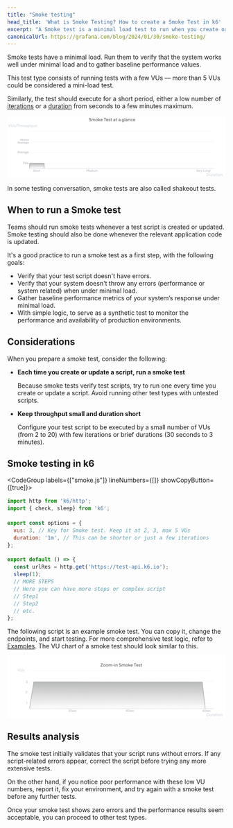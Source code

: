 ```yaml
---
title: "Smoke testing"
head_title: 'What is Smoke Testing? How to create a Smoke Test in k6'
excerpt: "A Smoke test is a minimal load test to run when you create or modify a script."
canonicalUrl: https://grafana.com/blog/2024/01/30/smoke-testing/
---
```


Smoke tests have a minimal load.
Run them to verify that the system works well under minimal load and to gather baseline performance values.

This test type consists of running tests with a few VUs — more than 5 VUs could be considered a mini-load test. 

Similarly, the test should execute for a short period, either a low number of [iterations](/using-k6/k6-options/reference/#iterations) or a [duration](/using-k6/k6-options/reference/#duration) from seconds to a few minutes maximum.

![Overview of a smoke test](images/chart-smoke-test-overview.png)

In some testing conversation, smoke tests are also called shakeout tests.

## When to run a Smoke test

Teams should run smoke tests whenever a test script is created or updated. Smoke testing should also be done whenever the relevant application code is updated.

It's a good practice to run a smoke test as a first step, with the following goals: 

- Verify that your test script doesn't have errors.
- Verify that your system doesn't throw any errors (performance or system related) when under minimal load.
- Gather baseline performance metrics of your system’s response under minimal load.
- With simple logic, to serve as a synthetic test to monitor the performance and availability of production environments.

## Considerations 

When you prepare a smoke test, consider the following:


- **Each time you create or update a script, run a smoke test**

  Because smoke tests verify test scripts, try to run one every time you create or update a script. Avoid running other test types with untested scripts.

- **Keep throughput small and duration short**
  
  Configure your test script to be executed by a small number of VUs (from 2 to 20) with few iterations or brief durations (30 seconds to 3 minutes).

## Smoke testing in k6

<CodeGroup labels={["smoke.js"]} lineNumbers={[]} showCopyButton={[true]}>

```javascript
import http from 'k6/http';
import { check, sleep} from 'k6';

export const options = {
  vus: 3, // Key for Smoke test. Keep it at 2, 3, max 5 VUs
  duration: '1m', // This can be shorter or just a few iterations
};

export default () => {
  const urlRes = http.get('https://test-api.k6.io');
  sleep(1);
  // MORE STEPS
  // Here you can have more steps or complex script
  // Step1
  // Step2
  // etc.
};
```

</CodeGroup>


The following script is an example smoke test. You can copy it, change the endpoints, and start testing. For more comprehensive test logic, refer to [Examples](/examples).
The VU chart of a smoke test should look similar to this.

![The shape of the smoke test as configured in the preceding script](images/chart-smoke-test-k6-script-example.png)

## Results analysis

The smoke test initially validates that your script runs without errors. If any script-related errors appear, correct the script before trying any more extensive tests.

On the other hand, if you notice poor performance with these low VU numbers, report it, fix your environment, and try again with a smoke test before any further tests.

Once your smoke test shows zero errors and the performance results seem acceptable, you can proceed to other test types.

